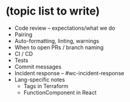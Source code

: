 # (topic list to write)

* Code review – expectations/what we do
* Pairing
* Auto-formatting, linting, warnings
* When to open PRs / branch naming
* CI / CD
* Tests
* Commit messages
* Incident response – #wc-incident-response
* Lang-specific notes
  * Tags in Terraform
  * FunctionComponent in React
